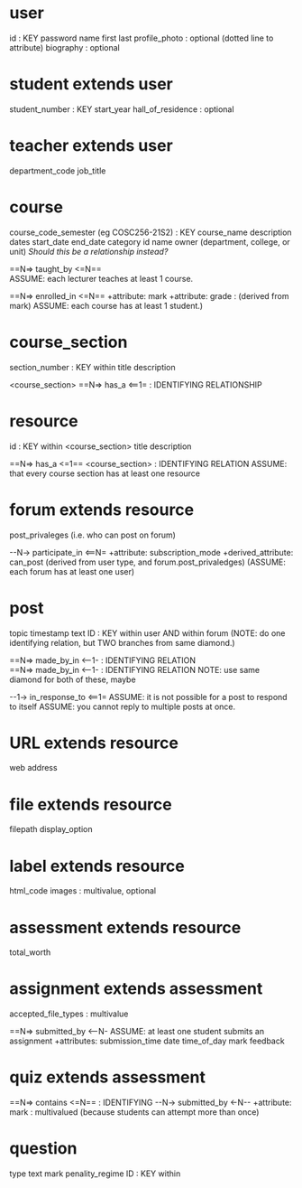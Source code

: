 

# user
id  :  KEY
password
name
    first
    last
profile_photo  :  optional  (dotted line to attribute)
biography  :  optional

# student extends user
student_number  :  KEY
start_year
hall_of_residence  :  optional

# teacher extends user
department_code
job_title




# course
course_code_semester (eg COSC256-21S2)  :  KEY
course_name
description
dates
    start_date
    end_date
category
    id
    name
    owner (department, college, or unit) *Should this be a relationship instead?*

<course>  ==N=>  taught_by  <=N==  <lecturer>  
    ASSUME: each lecturer teaches at least 1 course.

<course> ==N=>  enrolled_in  <=N==  <student>
    +attribute:  mark
    +attribute:  grade  :  (derived from mark)
    ASSUME: each course has at least 1 student.)

# course_section
section_number  :  KEY within <course>
title
description

<course_section> ==N=>  has_a  <==1= <course>   :  IDENTIFYING RELATIONSHIP



# resource
id  :  KEY within <course_section>
title
description
                      
<resource> ==N=>  has_a    <=1==    <course_section>   :  IDENTIFYING RELATION
    ASSUME: that every course section has at least one resource

# forum extends resource
post_privaleges  (i.e. who can post on forum)


<user> --N->  participate_in  <==N=  <forum>
    +attribute:  subscription_mode
    +derived_attribute:  can_post   (derived from user type, and forum.post_privaledges)
    (ASSUME: each forum has at least one user)



# post
topic
timestamp
text
ID  :  KEY within user AND within forum
    (NOTE: do one identifying relation, but TWO branches from same diamond.)

<post> ==N=>  made_by_in  <--1-  <user>   :   IDENTIFYING RELATION   
<post> ==N=>  made_by_in  <--1-  <forum>  :  IDENTIFYING RELATION
    NOTE: use same diamond for both of these, maybe

<post> --1->  in_response_to <==1= <post>
    ASSUME: it is not possible for a post to respond to itself
    ASSUME: you cannot reply to multiple posts at once.


# URL extends resource
web address

# file extends resource
filepath
display_option

# label extends resource
html_code
images  :  multivalue, optional



# assessment extends resource
total_worth


# assignment extends assessment
accepted_file_types  :  multivalue

<assignment> ==N=>  submitted_by  <--N- <student>
    ASSUME: at least one student submits an assignment
    +attributes:
        submission_time
            date
            time_of_day
        mark
        feedback




# quiz extends assessment

<quiz> ==N=> contains <=N==  <question>   :   IDENTIFYING
<quiz> --N-> submitted_by <-N-- <student>
    +attribute: mark   :   multivalued  (because students can attempt more than once)


# question
type
text
mark
penality_regime
ID   :   KEY within <quiz>





